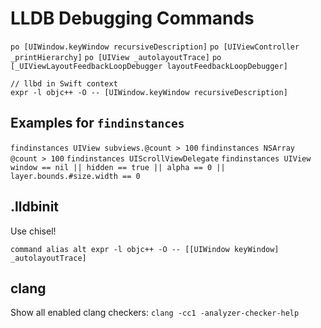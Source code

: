 # LLDB Debugging Commands

`po [UIWindow.keyWindow recursiveDescription]`
`po [UIViewController _printHierarchy]`
`po [UIView _autolayoutTrace]`
`po [_UIViewLayoutFeedbackLoopDebugger layoutFeedbackLoopDebugger]`

```
// llbd in Swift context
expr -l objc++ -O -- [UIWindow.keyWindow recursiveDescription]
```

## Examples for `findinstances`

`findinstances UIView subviews.@count > 100`
`findinstances NSArray @count > 100`
`findinstances UIScrollViewDelegate`
`findinstances UIView window == nil || hidden == true || alpha == 0 || layer.bounds.#size.width == 0`

## .lldbinit

Use chisel!

`command alias alt expr -l objc++ -O -- [[UIWindow keyWindow] _autolayoutTrace]`


## clang

Show all enabled clang checkers:
`clang -cc1 -analyzer-checker-help`
